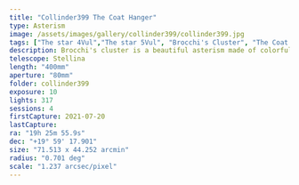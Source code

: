 ```yaml
---
title: "Collinder399 The Coat Hanger"
type: Asterism
image: /assets/images/gallery/collinder399/collinder399.jpg
tags: ["The star 4Vul","The star 5Vul", "Brocchi's Cluster", "The Coat Hanger"]
description: Brocchi's cluster is a beautiful asterism made of colorful stars that randomly form a coat hanger pattern. This image is a mosaic to capture the full starfield.
telescope: Stellina
length: "400mm"
aperture: "80mm"
folder: collinder399
exposure: 10    
lights: 317
sessions: 4
firstCapture: 2021-07-20 
lastCapture:
ra: "19h 25m 55.9s"
dec: "+19° 59' 17.901"
size: "71.513 x 44.252 arcmin"
radius: "0.701 deg"
scale: "1.237 arcsec/pixel"
---
```

